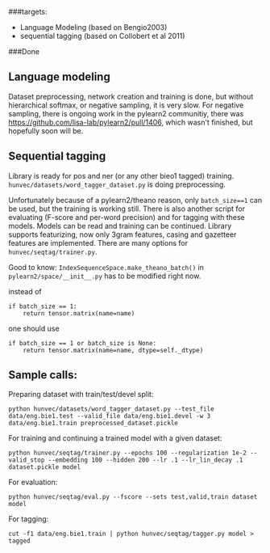 ###targets:

- Language Modeling (based on Bengio2003)
- sequential tagging (based on Collobert et al 2011)

###Done

## Language modeling

Dataset preprocessing, network creation and training is done, but without hierarchical softmax, or negative sampling, it is very slow. For negative sampling, there is ongoing work in the pylearn2 communitiy, there was https://github.com/lisa-lab/pylearn2/pull/1406, which wasn't finished, but hopefully soon will be.

## Sequential tagging

Library is ready for pos and ner (or any other bieo1 tagged) training. `hunvec/datasets/word_tagger_dataset.py` is doing preprocessing.

Unfortunately because of a pylearn2/theano reason, only `batch_size==1` can be used, but the training is working still. There is also another script for evaluating (F-score and per-word precision) and for tagging with these models. Models can be read and training can be continued. Library supports featurizing, now only 3gram features, casing and gazetteer features are implemented. There are many options for `hunvec/seqtag/trainer.py`.

Good to know: `IndexSequenceSpace.make_theano_batch()` in `pylearn2/space/__init__.py` has to be modified right now.

instead of 
~~~~
if batch_size == 1:
    return tensor.matrix(name=name)
~~~~

one should use
~~~~
if batch_size == 1 or batch_size is None:
    return tensor.matrix(name=name, dtype=self._dtype)
~~~~

## Sample calls:

Preparing dataset with train/test/devel split:
~~~~
python hunvec/datasets/word_tagger_dataset.py --test_file data/eng.bie1.test --valid_file data/eng.bie1.devel -w 3 data/eng.bie1.train preprocessed_dataset.pickle
~~~~

For training and continuing a trained model with a given dataset:
~~~~
python hunvec/seqtag/trainer.py --epochs 100 --regularization 1e-2 --valid_stop --embedding 100 --hidden 200 --lr .1 --lr_lin_decay .1 dataset.pickle model
~~~~

For evaluation:
~~~~
python hunvec/seqtag/eval.py --fscore --sets test,valid,train dataset model
~~~~

For tagging:
~~~~
cut -f1 data/eng.bie1.train | python hunvec/seqtag/tagger.py model > tagged
~~~~
